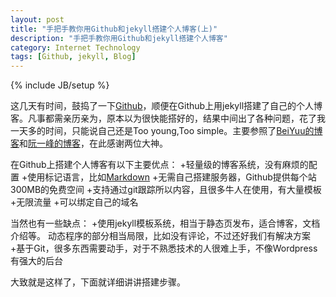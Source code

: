 ```yaml
---
layout: post
title: "手把手教你用Github和jekyll搭建个人博客(上)"
description: "手把手教你用Github和jekyll搭建个人博客"
category: Internet Technology
tags: [Github, jekyll, Blog] 
---
```

{% include JB/setup %}

这几天有时间，鼓捣了一下[Github](https://github.com/)，顺便在Github上用jekyll搭建了自己的个人博客。凡事都需亲历亲为，原本以为很快能搭好的，结果中间出了各种问题，花了我一天多的时间，只能说自己还是Too young,Too simple。主要参照了[BeiYuu的博客](http://beiyuu.com/github-pages/)和[阮一峰的博客](http://www.ruanyifeng.com/blog/2012/08/blogging_with_jekyll.html)，在此感谢两位大神。

在Github上搭建个人博客有以下主要优点：
+轻量级的博客系统，没有麻烦的配置
+使用标记语言，比如[Markdown](http://markdown.tw/)
+无需自己搭建服务器，Github提供每个站300MB的免费空间
+支持通过git跟踪所以内容，且很多牛人在使用，有大量模板
+无限流量
+可以绑定自己的域名

当然也有一些缺点：
+使用jekyll模板系统，相当于静态页发布，适合博客，文档介绍等。 动态程序的部分相当局限，比如没有评论，不过还好我们有解决方案
+基于Git，很多东西需要动手，对于不熟悉技术的人很难上手，不像Wordpress有强大的后台

大致就是这样了，下面就详细讲讲搭建步骤。

